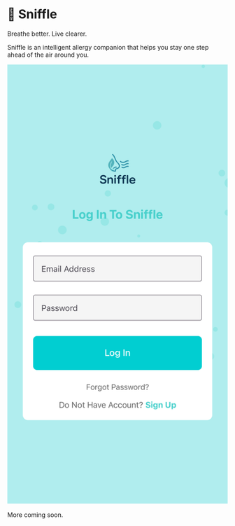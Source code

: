 # 🌿 Sniffle

Breathe better. Live clearer.

Sniffle is an intelligent allergy companion that helps you stay one step ahead of the air around you.

![Sniffle Demo](assets/login.PNG)

More coming soon.
